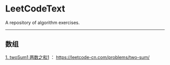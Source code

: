# LeetCodeText
A repository of algorithm exercises.

---

## 数组 
[1. twoSum1 两数之和1](https://github.com/WangXianSong/LeetCodeText/blob/master/code/1twoSum.java) ： https://leetcode-cn.com/problems/two-sum/
